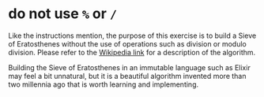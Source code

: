 # do not use `%` or `/`

Like the instructions mention, the purpose of this exercise is to build a Sieve of Eratosthenes without the use of operations such as division or modulo division.
Please refer to the [Wikipedia link][wikipedia] for a description of the algorithm.

Building the Sieve of Eratosthenes in an immutable language such as Elixir may feel a bit unnatural,
but it is a beautiful algorithm invented more than two millennia ago that is worth learning and implementing.

[wikipedia]: https://en.wikipedia.org/wiki/Sieve_of_Eratosthenes